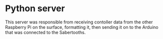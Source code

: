 # Python server

This server was responsible from receiving contoller data from the other Raspberry Pi on the surface, formatting it, then sending it on to the Arduino that was connected to the Sabertooths. 
